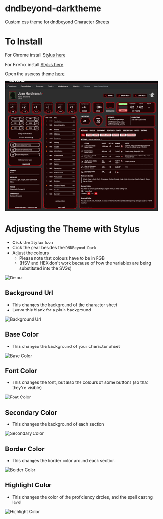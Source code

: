 # dndbeyond-darktheme
Custom css theme for dndbeyond Character Sheets

# To Install
For Chrome install [Stylus here](https://chrome.google.com/webstore/detail/stylus/clngdbkpkpeebahjckkjfobafhncgmne?hl=en)

For Firefox install [Stylus here](https://addons.mozilla.org/en-US/firefox/addon/styl-us/)

Open the usercss theme [here](https://github.com/wmak/dndbeyond-darktheme/raw/master/dndbeyond-dark.user.css)

![Sample Image](./preview.png)

# Adjusting the Theme with Stylus
- Click the Stylus Icon
- Click the gear besides the `DNDBeyond Dark`
- Adjust the colours
    - Please note that colours have to be in RGB
    - (HSV and HEX don't work because of how the variables are being substituted into the SVGs)
    
![Demo](https://media.giphy.com/media/ckwgmQJvVcMZfqfdQM/giphy.gif)

## Background Url
- This changes the background of the character sheet
- Leave this blank for a plain background

![Background Url](https://media.giphy.com/media/IaWeLSSrtasg1Ug2l4/giphy.gif)

## Base Color
- This changes the background of your character sheet

![Base Color](https://media.giphy.com/media/LnQwluoZbmQIyigqAR/giphy.gif)

## Font Color
- This changes the font, but also the colours of some buttons (so that they're visible)

![Font Color](https://media.giphy.com/media/hQXYo3gZOdWMNaVXHv/giphy.gif)

## Secondary Color
- This changes the background of each section

![Secondary Color](https://media.giphy.com/media/IczmlvIc5idCSZUNy9/giphy.gif)

## Border Color
- This changes the border color around each section

![Border Color](https://media.giphy.com/media/elK65FKrmuzl6hVs8C/giphy.gif)

## Highlight Color
- This changes the color of the proficiency circles, and the spell casting level

![Highlight Color](https://media.giphy.com/media/Vg6XpKFWK4qN1Lsd9b/giphy.gif)
